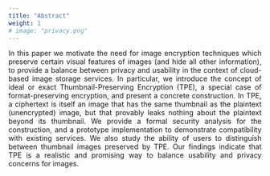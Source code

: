 ```yaml
---
title: "Abstract"
weight: 1
# image: "privacy.png"
---
```

<p align="justify">
In this paper we motivate the need for image encryption techniques which preserve certain visual features of images (and hide all other information), to provide a balance between privacy and usability in the context of cloud-based image storage services. In particular, we introduce the concept of ideal or exact Thumbnail-Preserving Encryption (TPE), a special case of format-preserving encryption, and present a concrete construction. In TPE, a ciphertext is itself an image that has the same thumbnail as the plaintext (unencrypted) image, but that provably leaks nothing about the plaintext beyond its thumbnail. We provide a formal security analysis for the construction, and a prototype implementation to demonstrate compatibility with existing services. We also study the ability of users to distinguish between thumbnail images preserved by TPE. Our findings indicate that TPE is a realistic and promising way to balance usability and privacy concerns for images.
</p>

